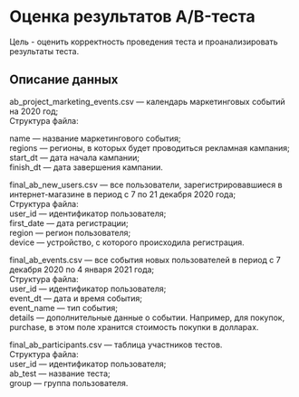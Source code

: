 # Оценка результатов A/B-теста

Цель - оценить корректность проведения теста и проанализировать результаты теста.


## Описание данных

ab_project_marketing_events.csv — календарь маркетинговых событий на 2020 год;<br>
Структура файла:<br>
  
name — название маркетингового события;<br>
regions — регионы, в которых будет проводиться рекламная кампания;<br>
start_dt — дата начала кампании;<br>
finish_dt — дата завершения кампании.<br>

final_ab_new_users.csv — все пользователи, зарегистрировавшиеся в интернет-магазине в период с 7 по 21 декабря 2020 года;<br>
Структура файла:<br>
user_id — идентификатор пользователя;<br>
first_date — дата регистрации;<br>
region — регион пользователя;<br>
device — устройство, с которого происходила регистрация.<br>

final_ab_events.csv — все события новых пользователей в период с 7 декабря 2020 по 4 января 2021 года;<br>
Структура файла:<br>
user_id — идентификатор пользователя;<br>
event_dt — дата и время события;<br>
event_name — тип события;<br>
details — дополнительные данные о событии. Например, для покупок, purchase, в этом поле хранится стоимость покупки в долларах.<br>

final_ab_participants.csv — таблица участников тестов.<br>
Структура файла:<br>
user_id — идентификатор пользователя;<br>
ab_test — название теста;<br>
group — группа пользователя.<br>
<br>
